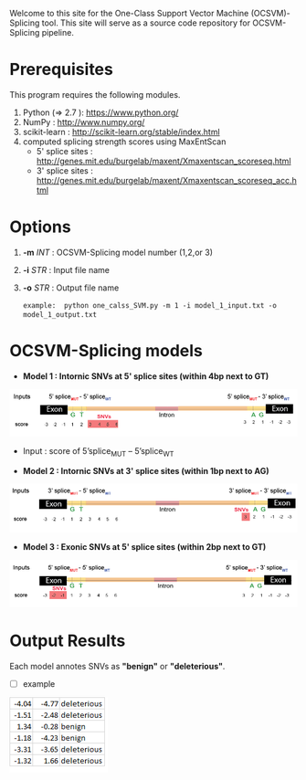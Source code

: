 Welcome to this site for the One-Class Support Vector Machine (OCSVM)-Splicing tool. This site will serve as a source code repository for OCSVM-Splicing pipeline. 

# Prerequisites
This program requires the following modules. 

1. Python (=> 2.7 ): https://www.python.org/
2. NumPy : http://www.numpy.org/
3. scikit-learn : http://scikit-learn.org/stable/index.html
4. computed splicing strength scores using MaxEntScan
   - 5' splice sites : http://genes.mit.edu/burgelab/maxent/Xmaxentscan_scoreseq.html
   - 3' splice sites : http://genes.mit.edu/burgelab/maxent/Xmaxentscan_scoreseq_acc.html

# Options

1. **-m** *INT* : OCSVM-Splicing model number (1,2,or 3) 
2. **-i** *STR* : Input file name 
3. **-o** *STR* : Output file name 

   ```
   example:  python one_calss_SVM.py -m 1 -i model_1_input.txt -o model_1_output.txt
   
   ```

# OCSVM-Splicing models
* **Model 1 : Intornic SNVs at 5' splice sites (within 4bp next to GT)**
 
 ![Image of model 1](https://github.com/kaistomics/splicing/blob/master/model1.png)
 
 - Input : score of 5’splice<sub>MUT</sub> – 5’splice<sub>WT</sub> 

* **Model 2 : Intornic SNVs at 3' splice sites (within 1bp next to AG)**
 
 ![Image of model 2](https://github.com/kaistomics/splicing/blob/master/model2.png)
 
* **Model 3 : Exonic SNVs at 5' splice sites (within 2bp next to GT)**
 
 ![Image of model 3](https://github.com/kaistomics/splicing/blob/master/model3.png)
 
 
 
# Output Results

Each model annotes SNVs as **"benign"** or **"deleterious"**.
   - [ ] example
   
  ![Image of output](https://github.com/kaistomics/splicing/blob/master/output_example.png) 


